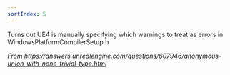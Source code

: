 ```yaml
---
sortIndex: 5
---
```


Turns out UE4 is manually specifying which warnings to treat as errors in WindowsPlatformCompilerSetup.h

*From <https://answers.unrealengine.com/questions/607946/anonymous-union-with-none-trivial-type.html>*
